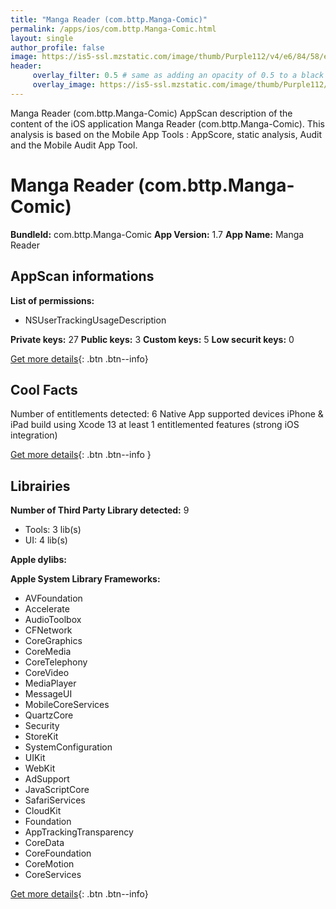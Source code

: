 ```yaml
---
title: "Manga Reader (com.bttp.Manga-Comic)"
permalink: /apps/ios/com.bttp.Manga-Comic.html
layout: single
author_profile: false
image: https://is5-ssl.mzstatic.com/image/thumb/Purple112/v4/e6/84/58/e68458ab-e138-79d1-7c59-d4825ee60320/AppIcon-1x_U007emarketing-0-10-0-85-220.png/512x512bb.jpg
header: 
     overlay_filter: 0.5 # same as adding an opacity of 0.5 to a black background
     overlay_image: https://is5-ssl.mzstatic.com/image/thumb/Purple112/v4/e6/84/58/e68458ab-e138-79d1-7c59-d4825ee60320/AppIcon-1x_U007emarketing-0-10-0-85-220.png/512x512bb.jpg
---
```

Manga Reader (com.bttp.Manga-Comic) AppScan description of the content of the iOS application Manga Reader (com.bttp.Manga-Comic). This analysis is based on the Mobile App Tools : AppScore, static analysis, Audit and the Mobile Audit App Tool.

# Manga Reader (com.bttp.Manga-Comic)

**BundleId:** com.bttp.Manga-Comic
**App Version:** 1.7
**App Name:** Manga Reader


## AppScan informations 

**List of permissions:** 
- NSUserTrackingUsageDescription
  
  
**Private keys:** 27
**Public keys:** 3
**Custom keys:** 5
**Low securit keys:** 0
  
[Get more details](/pricing.html){: .btn .btn--info}

## Cool Facts

Number of entitlements detected: 6
Native App
supported devices iPhone & iPad
build using Xcode 13
at least 1 entitlemented features (strong iOS integration)
  
[Get more details](/pricing.html){: .btn .btn--info }

## Librairies 
**Number of Third Party Library detected:** 9
- Tools: 3 lib(s)
- UI: 4 lib(s)


**Apple dylibs:**


**Apple System Library Frameworks:**
- AVFoundation
- Accelerate
- AudioToolbox
- CFNetwork
- CoreGraphics
- CoreMedia
- CoreTelephony
- CoreVideo
- MediaPlayer
- MessageUI
- MobileCoreServices
- QuartzCore
- Security
- StoreKit
- SystemConfiguration
- UIKit
- WebKit
- AdSupport
- JavaScriptCore
- SafariServices
- CloudKit
- Foundation
- AppTrackingTransparency
- CoreData
- CoreFoundation
- CoreMotion
- CoreServices


  
[Get more details](/pricing.html){: .btn .btn--info}

